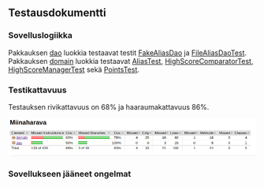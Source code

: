 ## Testausdokumentti

### Sovelluslogiikka

Pakkauksen [dao](https://github.com/ssuihko/ot-harjoitustyo/tree/master/Miinaharava/src/main/java/dao) luokkia testaavat testit [FakeAliasDao](https://github.com/ssuihko/ot-harjoitustyo/blob/master/Miinaharava/src/test/java/dao/FakeAliasDao.java) ja [FileAliasDaoTest](https://github.com/ssuihko/ot-harjoitustyo/blob/master/Miinaharava/src/test/java/dao/FileAliasDaoTest.java). 
Pakkauksen [domain](https://github.com/ssuihko/ot-harjoitustyo/tree/master/Miinaharava/src/main/java/domain) luokkia testaavat  [AliasTest](https://github.com/ssuihko/ot-harjoitustyo/blob/master/Miinaharava/src/test/java/domain/AliasTest.java), [HighScoreComparatorTest](https://github.com/ssuihko/ot-harjoitustyo/blob/master/Miinaharava/src/test/java/domain/HighScoreComparatorTest.java), [HighScoreManagerTest](https://github.com/ssuihko/ot-harjoitustyo/blob/master/Miinaharava/src/test/java/domain/HighScoreManagerTest.java) sekä [PointsTest](https://github.com/ssuihko/ot-harjoitustyo/blob/master/Miinaharava/src/test/java/domain/PointsTest.java). 


### Testikattavuus

Testauksen rivikattavuus on 68% ja haaraumakattavuus 86%.

<img src="https://github.com/ssuihko/ot-harjoitustyo/blob/master/dokumentaatio/kuvat/testikat.png">

### Sovellukseen jääneet ongelmat
